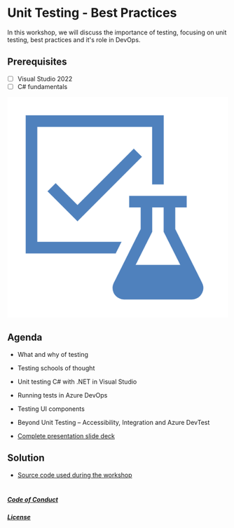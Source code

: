 # Unit Testing - Best Practices

In this workshop, we will discuss the importance of testing, focusing on unit testing, best practices and it's role in DevOps.

## Prerequisites
 
- [ ] Visual Studio 2022
- [ ] C# fundamentals

![image of completed project](./workshop/images/Picture1.png)

## Agenda

- What and why of testing

- Testing schools of thought

- Unit testing C# with .NET in Visual Studio

- Running tests in Azure DevOps

- Testing UI components

- Beyond Unit Testing – Accessibility, Integration and Azure DevTest 

- [Complete presentation slide deck](./workshop/Slides.pdf)

## Solution

- [Source code used during the workshop](.workshop/solution)

#

#####  [Code of Conduct](CODE_OF_CONDUCT.md)

#####  [License](LICENSE.md)


